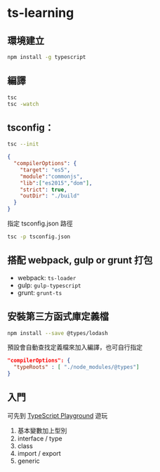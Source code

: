 # ts-learning

## 環境建立

```bash
npm install -g typescript
```
## 編譯
```bash
tsc
tsc -watch
```
## tsconfig：

```bash
tsc --init
```

```json
{
  "compilerOptions": {
    "target": "es5",
    "module":"commonjs",
    "lib":["es2015","dom"],
    "strict": true,
    "outDir": "./build"
  }
}
```

指定 tsconfig.json 路徑

```bash
tsc -p tsconfig.json
```

## 搭配 webpack, gulp or grunt 打包

- webpack: `ts-loader`
- gulp: `gulp-typescript`
- grunt: `grunt-ts`


## 安裝第三方函式庫定義檔
```bash
npm install --save @types/lodash
```
預設會自動查找定義檔來加入編譯，也可自行指定
```json
"compilerOptions": {
  "typeRoots" : [ "./node_modules/@types"]
}
```

## 入門

可先到 [TypeScript Playground](http://www.typescriptlang.org/play/) 遊玩

1. 基本變數加上型別
2. interface / type
3. class
4. import / export
5. generic



